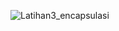 ![Latihan3_encapsulasi](https://user-images.githubusercontent.com/101534184/163422355-2c8d31dd-2f31-450a-8700-f6c9376edac3.png)
